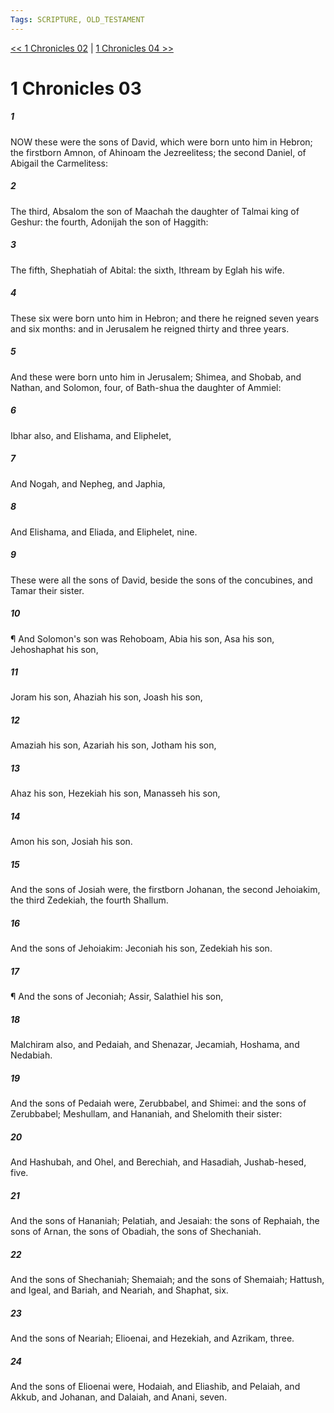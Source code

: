 ```yaml
---
Tags: SCRIPTURE, OLD_TESTAMENT
---
```


[<< 1 Chronicles 02](OLD_TESTAMENT/13_1_Chronicles/1_Chronicles_02.md) | [1 Chronicles 04 >>](OLD_TESTAMENT/13_1_Chronicles/1_Chronicles_04.md)

# 1 Chronicles 03

##### 1

NOW these were the sons of David, which were born unto him in Hebron; the firstborn Amnon, of Ahinoam the Jezreelitess; the second Daniel, of Abigail the Carmelitess:

##### 2

The third, Absalom the son of Maachah the daughter of Talmai king of Geshur: the fourth, Adonijah the son of Haggith:

##### 3

The fifth, Shephatiah of Abital: the sixth, Ithream by Eglah his wife.

##### 4

These six were born unto him in Hebron; and there he reigned seven years and six months: and in Jerusalem he reigned thirty and three years.

##### 5

And these were born unto him in Jerusalem; Shimea, and Shobab, and Nathan, and Solomon, four, of Bath-shua the daughter of Ammiel:

##### 6

Ibhar also, and Elishama, and Eliphelet,

##### 7

And Nogah, and Nepheg, and Japhia,

##### 8

And Elishama, and Eliada, and Eliphelet, nine.

##### 9

These were all the sons of David, beside the sons of the concubines, and Tamar their sister.

##### 10

¶ And Solomon's son was Rehoboam, Abia his son, Asa his son, Jehoshaphat his son,

##### 11

Joram his son, Ahaziah his son, Joash his son,

##### 12

Amaziah his son, Azariah his son, Jotham his son,

##### 13

Ahaz his son, Hezekiah his son, Manasseh his son,

##### 14

Amon his son, Josiah his son.

##### 15

And the sons of Josiah were, the firstborn Johanan, the second Jehoiakim, the third Zedekiah, the fourth Shallum.

##### 16

And the sons of Jehoiakim: Jeconiah his son, Zedekiah his son.

##### 17

¶ And the sons of Jeconiah; Assir, Salathiel his son,

##### 18

Malchiram also, and Pedaiah, and Shenazar, Jecamiah, Hoshama, and Nedabiah.

##### 19

And the sons of Pedaiah were, Zerubbabel, and Shimei: and the sons of Zerubbabel; Meshullam, and Hananiah, and Shelomith their sister:

##### 20

And Hashubah, and Ohel, and Berechiah, and Hasadiah, Jushab-hesed, five.

##### 21

And the sons of Hananiah; Pelatiah, and Jesaiah: the sons of Rephaiah, the sons of Arnan, the sons of Obadiah, the sons of Shechaniah.

##### 22

And the sons of Shechaniah; Shemaiah; and the sons of Shemaiah; Hattush, and Igeal, and Bariah, and Neariah, and Shaphat, six.

##### 23

And the sons of Neariah; Elioenai, and Hezekiah, and Azrikam, three.

##### 24

And the sons of Elioenai were, Hodaiah, and Eliashib, and Pelaiah, and Akkub, and Johanan, and Dalaiah, and Anani, seven.

